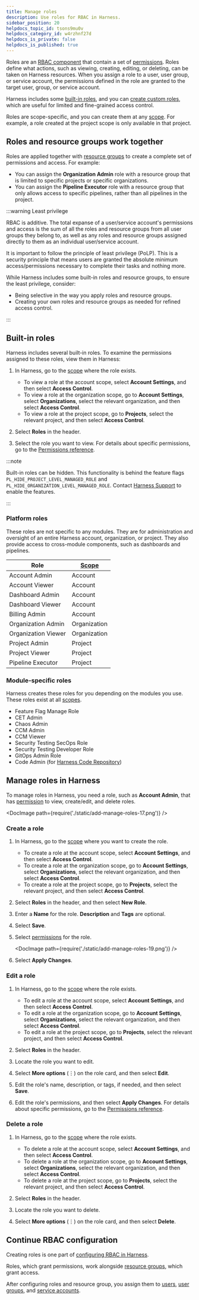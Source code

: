 ```yaml
---
title: Manage roles
description: Use roles for RBAC in Harness.
sidebar_position: 20
helpdocs_topic_id: tsons9mu0v
helpdocs_category_id: w4rzhnf27d
helpdocs_is_private: false
helpdocs_is_published: true
---
```


Roles are an [RBAC component](./rbac-in-harness.md#rbac-components) that contain a set of [permissions](/docs/platform/role-based-access-control/permissions-reference). Roles define what actions, such as viewing, creating, editing, or deleting, can be taken on Harness resources. When you assign a role to a user, user group, or service account, the permissions defined in the role are granted to the target user, group, or service account.

Harness includes some [built-in roles](#built-in-roles), and you can [create custom roles](#create-a-role), which are useful for limited and fine-grained access control.

Roles are scope-specific, and you can create them at any [scope](/docs/platform/role-based-access-control/rbac-in-harness#permissions-hierarchy-scopes). For example, a role created at the project scope is only available in that project.

## Roles and resource groups work together

Roles are applied together with [resource groups](/docs/platform/role-based-access-control/add-resource-groups) to create a complete set of permissions and access. For example:

* You can assign the **Organization Admin** role with a resource group that is limited to specific projects or specific organizations.
* You can assign the **Pipeline Executor** role with a resource group that only allows access to specific pipelines, rather than all pipelines in the project.

:::warning Least privilege

RBAC is additive. The total expanse of a user/service account's permissions and access is the sum of all the roles and resource groups from all user groups they belong to, as well as any roles and resource groups assigned directly to them as an individual user/service account.

It is important to follow the principle of least privilege (PoLP). This is a security principle that means users are granted the absolute minimum access/permissions necessary to complete their tasks and nothing more.

While Harness includes some built-in roles and resource groups, to ensure the least privilege, consider:

* Being selective in the way you apply roles and resource groups.
* Creating your own roles and resource groups as needed for refined access control.

:::

## Built-in roles

Harness includes several built-in roles. To examine the permissions assigned to these roles, view them in Harness:

1. In Harness, go to the [scope](/docs/platform/role-based-access-control/rbac-in-harness#permissions-hierarchy-scopes) where the role exists.

   * To view a role at the account scope, select **Account Settings**, and then select **Access Control**.
   * To view a role at the organization scope, go to **Account Settings**, select **Organizations**, select the relevant organization, and then select **Access Control**.
   * To view a role at the project scope, go to **Projects**, select the relevant project, and then select **Access Control**.

2. Select **Roles** in the header.
3. Select the role you want to view. For details about specific permissions, go to the [Permissions reference](/docs/platform/role-based-access-control/permissions-reference).

:::note

Built-in roles can be hidden. This functionality is behind the feature flags `PL_HIDE_PROJECT_LEVEL_MANAGED_ROLE` and `PL_HIDE_ORGANIZATION_LEVEL_MANAGED_ROLE`. Contact [Harness Support](mailto:support@harness.io) to enable the features.

:::

### Platform roles

These roles are not specific to any modules. They are for administration and oversight of an entire Harness account, organization, or project. They also provide access to cross-module components, such as dashboards and pipelines.

| Role | [Scope](./rbac-in-harness.md#permissions-hierarchy-scopes) |
| ---  | ----- |
| Account Admin | Account |
| Account Viewer | Account |
| Dashboard Admin | Account |
| Dashboard Viewer | Account |
| Billing Admin | Account |
| Organization Admin | Organization |
| Organization Viewer | Organization |
| Project Admin | Project |
| Project Viewer | Project |
| Pipeline Executor | Project |

### Module-specific roles

Harness creates these roles for you depending on the modules you use. These roles exist at all [scopes](/docs/platform/role-based-access-control/rbac-in-harness#permissions-hierarchy-scopes).

* Feature Flag Manage Role
* CET Admin
* Chaos Admin
* CCM Admin
* CCM Viewer
* Security Testing SecOps Role
* Security Testing Developer Role
* GitOps Admin Role
* Code Admin (for [Harness Code Repository](/docs/code-repository/get-started/overview.md))

## Manage roles in Harness

To manage roles in Harness, you need a role, such as **Account Admin**, that has [permission](/docs/platform/role-based-access-control/permissions-reference) to view, create/edit, and delete roles.

<!-- ![](./static/add-manage-roles-17.png) -->

<DocImage path={require('./static/add-manage-roles-17.png')} />

### Create a role

1. In Harness, go to the [scope](/docs/platform/role-based-access-control/rbac-in-harness#permissions-hierarchy-scopes) where you want to create the role.

   * To create a role at the account scope, select **Account Settings**, and then select **Access Control**.
   * To create a role at the organization scope, go to **Account Settings**, select **Organizations**, select the relevant organization, and then select **Access Control**.
   * To create a role at the project scope, go to **Projects**, select the relevant project, and then select **Access Control**.

2. Select **Roles** in the header, and then select **New Role**.
3. Enter a **Name** for the role. **Description** and **Tags** are optional.
4. Select **Save**.
5. Select [permissions](/docs/platform/role-based-access-control/permissions-reference) for the role.

   <!-- ![](./static/add-manage-roles-19.png) -->

   <DocImage path={require('./static/add-manage-roles-19.png')} />

6. Select **Apply Changes**.

### Edit a role

1. In Harness, go to the [scope](/docs/platform/role-based-access-control/rbac-in-harness#permissions-hierarchy-scopes) where the role exists.

   * To edit a role at the account scope, select **Account Settings**, and then select **Access Control**.
   * To edit a role at the organization scope, go to **Account Settings**, select **Organizations**, select the relevant organization, and then select **Access Control**.
   * To edit a role at the project scope, go to **Projects**, select the relevant project, and then select **Access Control**.

2. Select **Roles** in the header.
3. Locate the role you want to edit.
4. Select **More options** (&vellip;) on the role card, and then select **Edit**.
5. Edit the role's name, description, or tags, if needed, and then select **Save**.
6. Edit the role's permissions, and then select **Apply Changes**. For details about specific permissions, go to the [Permissions reference](/docs/platform/role-based-access-control/permissions-reference).

### Delete a role

1. In Harness, go to the [scope](/docs/platform/role-based-access-control/rbac-in-harness#permissions-hierarchy-scopes) where the role exists.

   * To delete a role at the account scope, select **Account Settings**, and then select **Access Control**.
   * To delete a role at the organization scope, go to **Account Settings**, select **Organizations**, select the relevant organization, and then select **Access Control**.
   * To delete a role at the project scope, go to **Projects**, select the relevant project, and then select **Access Control**.

2. Select **Roles** in the header.
3. Locate the role you want to delete.
4. Select **More options** (&vellip;) on the role card, and then select **Delete**.

## Continue RBAC configuration

Creating roles is one part of [configuring RBAC in Harness](/docs/platform/role-based-access-control/rbac-in-harness#configure-rbac-in-harness).

Roles, which grant permissions, work alongside [resource groups](/docs/platform/role-based-access-control/add-resource-groups), which grant access.

After configuring roles and resource group, you assign them to [users](./add-users.md), [user groups](./add-user-groups.md), and [service accounts](./add-and-manage-service-account.md).
